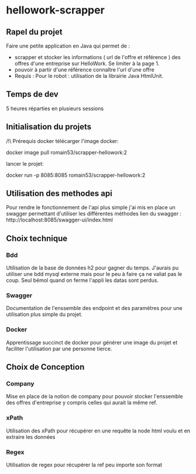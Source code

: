 # hellowork-scrapper
## Rapel du projet
Faire une petite application en Java qui permet de : 
- scrapper et stocker les informations ( url de l'offre et référence ) des offres d'une entreprise sur HelloWork.  Se limiter à la page 1.
- pouvoir à partir d'une référence connaître l'url d'une offre
- Requis : Pour le robot : utilisation de la librairie Java HtmlUnit.
## Temps de dev
5 heures réparties en plusieurs sessions

## Initialisation du projets 
/!\ Prérequis docker 
télécarger l'image docker:

docker image pull romain53/scrapper-hellowork:2

lancer le projet: 

docker run -p 8085:8085 romain53/scrapper-hellowork:2

## Utilisation des methodes api 
Pour rendre le fonctionnement de l'api plus simple j'ai mis en place un swagger permettant d'utiliser les différentes méthodes
lien du swagger : http://localhost:8085/swagger-ui/index.html

## Choix technique
### Bdd
Utilisation de la base de données h2 pour gagner du temps. J'aurais pu utiliser une bdd mysql externe mais pour le peu à faire ça ne valiat pas le coup. Seul bémol quand on ferme l'appli les datas sont perdus. 

### Swagger
Documentation de l'enssemble des endpoint et des paramètres pour une utilisation plus simple du projet.

### Docker 
Apprentissage succinct de docker pour générer une image du projet et faciliter l'utilisation par une personne tierce.

## Choix de Conception

### Company
Mise en place de la notion de company pour pouvoir stocker l'enssemble des offres d'entreprise y compris celles qui aurait la même ref.

### xPath
Utilisation des xPath pour récupérer en une requête la node html voulu et en extraire les données

### Regex
Utilisation de regex pour récupérer la ref peu importe son format

